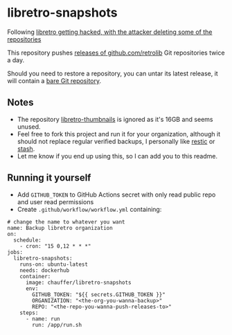 # libretro-snapshots

Following [libretro getting hacked, with the attacker deleting some of the repositories](https://www.libretro.com/index.php/hacker-vandalised-our-buildbot-and-github-organization/)

This repository pushes [releases of github.com/retrolib](https://github.com/chauffer/libretro-snapshots/releases) Git repositories twice a day.

Should you need to restore a repository, you can untar its latest release, it will contain a [bare Git repository](#).

## Notes

- The repository [libretro-thumbnails](https://github.com/retrolib/libretro-thumbnails) is ignored as it's 16GB and seems unused.
- Feel free to fork this project and run it for your organization, although it should not replace regular verified backups, I personally like [restic](https://restic.net/) or [stash](https://github.com/stashed/stash).
- Let me know if you end up using this, so I can add you to this readme.

## Running it yourself
- Add `GITHUB_TOKEN` to GitHub Actions secret with only read public repo and user read permissions
- Create `.github/workflow/workflow.yml` containing:

```
# change the name to whatever you want
name: Backup libretro organization
on:
  schedule:
    - cron: "15 0,12 * * *"
jobs:
  libretro-snapshots:
    runs-on: ubuntu-latest
    needs: dockerhub
    container:
      image: chauffer/libretro-snapshots
      env:
        GITHUB_TOKEN: "${{ secrets.GITHUB_TOKEN }}"
        ORGANIZATION: "<the-org-you-wanna-backup>"
        REPO: "<the-repo-you-wanna-push-releases-to>"
    steps:
      - name: run
        run: /app/run.sh
```
